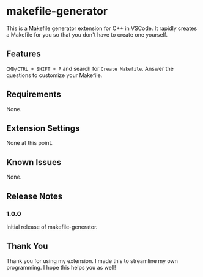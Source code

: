 # makefile-generator  

This is a Makefile generator extension for C++ in VSCode. It rapidly creates a Makefile for you so that you don't have to create one yourself.  

## Features  

`CMD/CTRL + SHIFT + P` and search for `Create Makefile`. Answer the questions to customize your Makefile.  

## Requirements  

None.

## Extension Settings

None at this point.

## Known Issues

None.
 
## Release Notes

### 1.0.0

Initial release of makefile-generator.

## Thank You

Thank you for using my extension. I made this to streamline my own programming. I hope this helps you as well!
